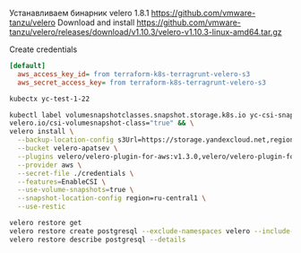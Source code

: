 Устанавливаем бинарник velero 1.8.1
https://github.com/vmware-tanzu/velero
Download and install
https://github.com/vmware-tanzu/velero/releases/download/v1.10.3/velero-v1.10.3-linux-amd64.tar.gz

Create credentials
```ini
[default]
  aws_access_key_id= from terraform-k8s-terragrunt-velero-s3
  aws_secret_access_key= from terraform-k8s-terragrunt-velero-s3
```

```bash
kubectx yc-test-1-22
```

```bash
kubectl label volumesnapshotclasses.snapshot.storage.k8s.io yc-csi-snapclass \
velero.io/csi-volumesnapshot-class="true" && \
velero install \
  --backup-location-config s3Url=https://storage.yandexcloud.net,region=ru-central1 \
  --bucket velero-apatsev \
  --plugins velero/velero-plugin-for-aws:v1.3.0,velero/velero-plugin-for-csi:v0.2.0 \
  --provider aws \
  --secret-file ./credentials \
  --features=EnableCSI \
  --use-volume-snapshots=true \
  --snapshot-location-config region=ru-central1 \
  --use-restic
```


```bash
velero restore get
velero restore create postgresql --exclude-namespaces velero --include-resources=pv,pvc --from-backup postgresql --include-namespaces postgresql
velero restore describe postgresql --details
```
